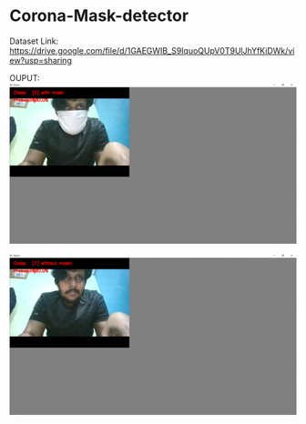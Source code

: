 # Corona-Mask-detector

Dataset Link: https://drive.google.com/file/d/1GAEGWIB_S9IquoQUpV0T9UlJhYfKiDWk/view?usp=sharing

OUPUT:
![alt text](https://github.com/SibPrasad/Corona-Mask-detector/blob/main/Ouput/Screenshot%20(2144).png)

![alt text](https://github.com/SibPrasad/Corona-Mask-detector/blob/main/Ouput/Screenshot%20(2145).png)
